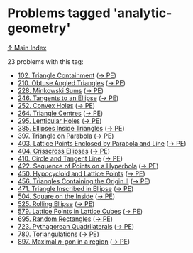 # Problems tagged 'analytic-geometry'

[↑ Main Index](../README.md)

23 problems with this tag:

- [102. Triangle Containment](../problems/102.md) ([→ PE](https://projecteuler.net/problem=102))
- [210. Obtuse Angled Triangles](../problems/210.md) ([→ PE](https://projecteuler.net/problem=210))
- [228. Minkowski Sums](../problems/228.md) ([→ PE](https://projecteuler.net/problem=228))
- [246. Tangents to an Ellipse](../problems/246.md) ([→ PE](https://projecteuler.net/problem=246))
- [252. Convex Holes](../problems/252.md) ([→ PE](https://projecteuler.net/problem=252))
- [264. Triangle Centres](../problems/264.md) ([→ PE](https://projecteuler.net/problem=264))
- [295. Lenticular Holes](../problems/295.md) ([→ PE](https://projecteuler.net/problem=295))
- [385. Ellipses Inside Triangles](../problems/385.md) ([→ PE](https://projecteuler.net/problem=385))
- [397. Triangle on Parabola](../problems/397.md) ([→ PE](https://projecteuler.net/problem=397))
- [403. Lattice Points Enclosed by Parabola and Line](../problems/403.md) ([→ PE](https://projecteuler.net/problem=403))
- [404. Crisscross Ellipses](../problems/404.md) ([→ PE](https://projecteuler.net/problem=404))
- [410. Circle and Tangent Line](../problems/410.md) ([→ PE](https://projecteuler.net/problem=410))
- [422. Sequence of Points on a Hyperbola](../problems/422.md) ([→ PE](https://projecteuler.net/problem=422))
- [450. Hypocycloid and Lattice Points](../problems/450.md) ([→ PE](https://projecteuler.net/problem=450))
- [456. Triangles Containing the Origin II](../problems/456.md) ([→ PE](https://projecteuler.net/problem=456))
- [471. Triangle Inscribed in Ellipse](../problems/471.md) ([→ PE](https://projecteuler.net/problem=471))
- [504. Square on the Inside](../problems/504.md) ([→ PE](https://projecteuler.net/problem=504))
- [525. Rolling Ellipse](../problems/525.md) ([→ PE](https://projecteuler.net/problem=525))
- [579. Lattice Points in Lattice Cubes](../problems/579.md) ([→ PE](https://projecteuler.net/problem=579))
- [695. Random Rectangles](../problems/695.md) ([→ PE](https://projecteuler.net/problem=695))
- [723. Pythagorean Quadrilaterals](../problems/723.md) ([→ PE](https://projecteuler.net/problem=723))
- [780. Toriangulations](../problems/780.md) ([→ PE](https://projecteuler.net/problem=780))
- [897. Maximal $n$-gon in a region](../problems/897.md) ([→ PE](https://projecteuler.net/problem=897))
